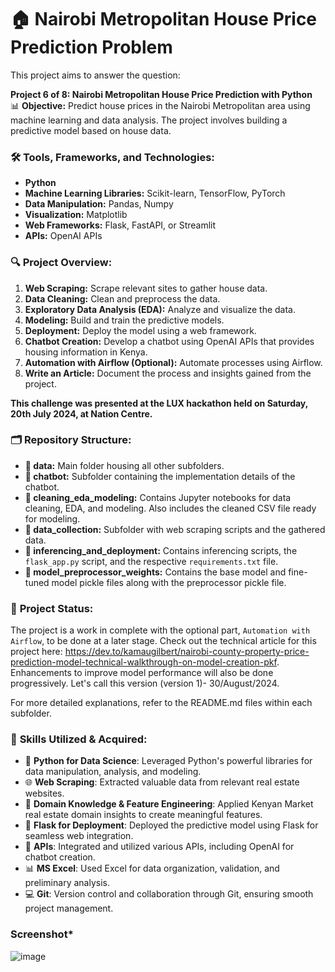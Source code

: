 # 🏠 Nairobi Metropolitan House Price Prediction Problem

This project aims to answer the question:

**Project 6 of 8: Nairobi Metropolitan House Price Prediction with Python**  
📊 **Objective:** Predict house prices in the Nairobi Metropolitan area using machine learning and data analysis. The project involves building a predictive model based on house data.

### 🛠️ Tools, Frameworks, and Technologies:
- **Python**
- **Machine Learning Libraries:** Scikit-learn, TensorFlow, PyTorch
- **Data Manipulation:** Pandas, Numpy
- **Visualization:** Matplotlib
- **Web Frameworks:** Flask, FastAPI, or Streamlit
- **APIs:** OpenAI APIs

### 🔍 **Project Overview:**
1. **Web Scraping:** Scrape relevant sites to gather house data.
2. **Data Cleaning:** Clean and preprocess the data.
3. **Exploratory Data Analysis (EDA):** Analyze and visualize the data.
4. **Modeling:** Build and train the predictive models.
5. **Deployment:** Deploy the model using a web framework.
6. **Chatbot Creation:** Develop a chatbot using OpenAI APIs that provides housing information in Kenya.
7. **Automation with Airflow (Optional):** Automate processes using Airflow.
8. **Write an Article:** Document the process and insights gained from the project.


**This challenge was presented at the LUX hackathon held on Saturday, 20th July 2024, at Nation Centre.**

### 🗂️ **Repository Structure:**
- **📁 data:** Main folder housing all other subfolders.
- **🤖 chatbot:** Subfolder containing the implementation details of the chatbot.
- **🧹 cleaning_eda_modeling:** Contains Jupyter notebooks for data cleaning, EDA, and modeling. Also includes the cleaned CSV file ready for modeling.
- **📂 data_collection:** Subfolder with web scraping scripts and the gathered data.
- **🚀 inferencing_and_deployment:** Contains inferencing scripts, the `flask_app.py` script, and the respective `requirements.txt` file.
- **💾 model_preprocessor_weights:** Contains the base model and fine-tuned model pickle files along with the preprocessor pickle file.

### 🚧 **Project Status:** 
The project is a work in complete with the optional part, `Automation with Airflow`, to be done at a later stage. Check out the technical article for this project here: https://dev.to/kamaugilbert/nairobi-county-property-price-prediction-model-technical-walkthrough-on-model-creation-pkf. Enhancements to improve model performance will also be done progressively. Let's call this version (version 1)- 30/August/2024.

For more detailed explanations, refer to the README.md files within each subfolder.


### 🚀 **Skills Utilized & Acquired:**
- 🐍 **Python for Data Science**: Leveraged Python's powerful libraries for data manipulation, analysis, and modeling.
- 🌐 **Web Scraping**: Extracted valuable data from relevant real estate websites.
- 🧠 **Domain Knowledge & Feature Engineering**: Applied Kenyan Market real estate domain insights to create meaningful features.
- 🌉 **Flask for Deployment**: Deployed the predictive model using Flask for seamless web integration.
- 🔗 **APIs**: Integrated and utilized various APIs, including OpenAI for chatbot creation.
- 📊 **MS Excel**: Used Excel for data organization, validation, and preliminary analysis.
- 💻 **Git**: Version control and collaboration through Git, ensuring smooth project management.

### **Screenshot***

![image](https://github.com/user-attachments/assets/5411662a-dc3d-4086-9929-fc4be8404663)

